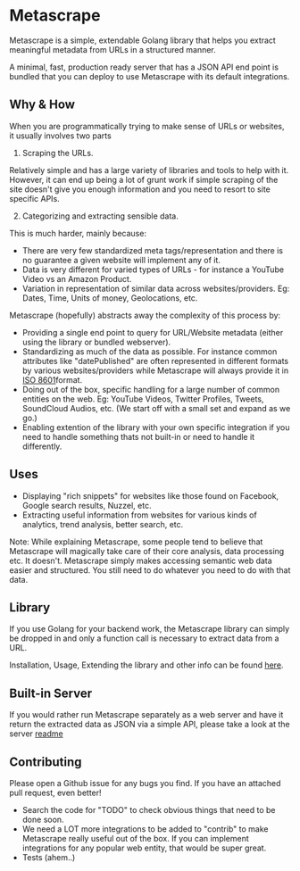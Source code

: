 Metascrape
==========

Metascrape is a simple, extendable Golang library that helps you extract meaningful metadata from URLs in a structured manner.

A minimal, fast, production ready server that has a JSON API end point is bundled that you can deploy to use Metascrape with its default integrations.

## Why & How

When you are programmatically trying to make sense of URLs or websites, it usually involves two parts

1. Scraping the URLs.

  Relatively simple and has a large variety of libraries and tools to help with it. However, it can end up being a lot of grunt work if simple scraping of the site doesn't give you enough information and you need to resort to site specific APIs.

2. Categorizing and extracting sensible data.
  
  This is much harder, mainly because:
  - There are very few standardized meta tags/representation and there is no guarantee a given website will implement any of it.
  - Data is very different for varied types of URLs - for instance a YouTube Video vs an Amazon Product.
  - Variation in representation of similar data across websites/providers. Eg: Dates, Time, Units of money, Geolocations, etc.

Metascrape (hopefully) abstracts away the complexity of this process by:
- Providing a single end point to query for URL/Website metadata (either using the library or bundled webserver).
- Standardizing as much of the data as possible. For instance common attributes like "datePublished" are often represented in different formats by various websites/providers while Metascrape will always provide it in [ISO 8601](http://en.wikipedia.org/wiki/ISO_8601)format.
- Doing out of the box, specific handling for a large number of common entities on the web. Eg: YouTube Videos, Twitter Profiles, Tweets, SoundCloud Audios, etc. (We start off with a small set and expand as we go.)
- Enabling extention of the library with your own specific integration if you need to handle something thats not built-in or need to handle it differently.

## Uses
- Displaying "rich snippets" for websites like those found on Facebook, Google search results, Nuzzel, etc.
- Extracting useful information from websites for various kinds of analytics, trend analysis, better search, etc.

Note: While explaining Metascrape, some people tend to believe that Metascrape will magically take care of their core analysis, data processing etc. It doesn't. Metascrape simply makes accessing semantic web data easier and structured. You still need to do whatever you need to do with that data.

## Library
If you use Golang for your backend work, the Metascrape library can simply be dropped in and only a function call is necessary to extract data from a URL.

Installation, Usage, Extending the library and other info can be found [here](USAGE.md).

## Built-in Server
If you would rather run Metascrape separately as a web server and have it return the extracted data as JSON via a simple API, please take a look at the server [readme](metascrape/README.md)

## Contributing
Please open a Github issue for any bugs you find. If you have an attached pull request, even better!

- Search the code for "TODO" to check obvious things that need to be done soon.
- We need a LOT more integrations to be added to "contrib" to make Metascrape really useful out of the box. If you can implement integrations for any popular web entity, that would be super great.
- Tests (ahem..)
